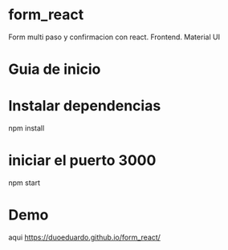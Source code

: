 # form_react
Form multi paso y confirmacion con react. Frontend. Material UI

# Guia de inicio 

# Instalar dependencias
npm install

# iniciar el puerto 3000
npm start

# Demo

aqui https://duoeduardo.github.io/form_react/
